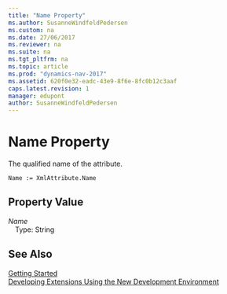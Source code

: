 ```yaml
---
title: "Name Property"
ms.author: SusanneWindfeldPedersen
ms.custom: na
ms.date: 27/06/2017
ms.reviewer: na
ms.suite: na
ms.tgt_pltfrm: na
ms.topic: article
ms.prod: "dynamics-nav-2017"
ms.assetid: 620f0e32-eadc-43e9-8f6e-8fc0b12c3aaf
caps.latest.revision: 1
manager: edupont
author: SusanneWindfeldPedersen
---
```


# Name Property
The qualified name of the attribute.   
```  
Name := XmlAttribute.Name  
```  
## Property Value
*Name*  
&emsp;Type: String  
  
## See Also
[Getting Started](../devenv-get-started.md)  
[Developing Extensions Using the New Development Environment](../devenv-dev-overview.md)  
